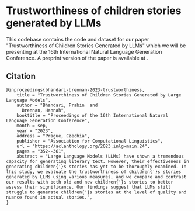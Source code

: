 # Trustworthiness of children stories generated by LLMs

This codebase contains the code and dataset for our paper "Trustworthiness of Children Stories Generated by LLMs" which we will be presenting at the 16th International Natural Language Generation Conference.
A preprint version of the paper is available at [](https://arxiv.org/abs/2304.03442).

## Citation

```
@inproceedings{bhandari-brennan-2023-trustworthiness,
    title = "Trustworthiness of Children Stories Generated by Large Language Models",
    author = "Bhandari, Prabin  and
      Brennan, Hannah",
    booktitle = "Proceedings of the 16th International Natural Language Generation Conference",
    month = sep,
    year = "2023",
    address = "Prague, Czechia",
    publisher = "Association for Computational Linguistics",
    url = "https://aclanthology.org/2023.inlg-main.24",
    pages = "352--361",
    abstract = "Large Language Models (LLMs) have shown a tremendous capacity for generating literary text. However, their effectiveness in generating children{'}s stories has yet to be thoroughly examined. In this study, we evaluate the trustworthiness of children{'}s stories generated by LLMs using various measures, and we compare and contrast our results with both old and new children{'}s stories to better assess their significance. Our findings suggest that LLMs still struggle to generate children{'}s stories at the level of quality and nuance found in actual stories.",
}
```
